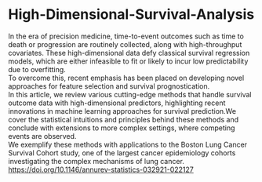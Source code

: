 # High-Dimensional-Survival-Analysis</br>
In the era of precision medicine, time-to-event outcomes such as time to death or progression are routinely collected, along with high-throughput covariates. These high-dimensional data defy classical survival regression models, which are either infeasible to fit or likely to incur low predictability due to overfitting.</br>
To overcome this, recent emphasis has been placed on developing novel approaches for feature selection and survival prognostication.</br>
In this article, we review various cutting-edge methods that handle survival outcome data with high-dimensional predictors, highlighting recent innovations in machine learning approaches for survival prediction.We cover the statistical intuitions and principles behind these methods and conclude with extensions to more complex settings, where competing events are observed.</br>
We exemplify these methods with applications to the Boston Lung Cancer Survival Cohort study, one of the largest cancer epidemiology cohorts investigating the complex mechanisms of lung cancer.</br>
https://doi.org/10.1146/annurev-statistics-032921-022127</br>

